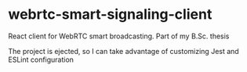 # webrtc-smart-signaling-client
React client for WebRTC smart broadcasting. Part of my B.Sc. thesis

The project is ejected, so I can take advantage of customizing Jest and ESLint configuration
